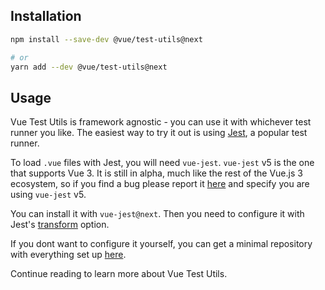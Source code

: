 ## Installation

```bash
npm install --save-dev @vue/test-utils@next

# or
yarn add --dev @vue/test-utils@next
```

## Usage

Vue Test Utils is framework agnostic - you can use it with whichever test runner you like. The easiest way to try it out is using [Jest](https://jestjs.io/), a popular test runner.

To load `.vue` files with Jest, you will need `vue-jest`. `vue-jest` v5 is the one that supports Vue 3. It is still in alpha, much like the rest of the Vue.js 3 ecosystem, so if you find a bug please report it [here](https://github.com/vuejs/vue-jest/) and specify you are using `vue-jest` v5.

You can install it with `vue-jest@next`. Then you need to configure it with Jest's [transform](https://jestjs.io/docs/en/configuration#transform-objectstring-pathtotransformer--pathtotransformer-object) option.

If you dont want to configure it yourself, you can get a minimal repository with everything set up [here](https://github.com/lmiller1990/vtu-next-demo).

Continue reading to learn more about Vue Test Utils.